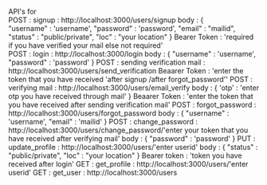 API's for                                            
POST : signup : http://localhost:3000/users/signup 
       body : {  
         "username" : 'username',
         "password" : 'password',
         "email" : "mailid",
         "status" : "public/private",
         "loc" : "your location"
       }
       Bearer Token : 'required if you have verified your mail else not required'   
POST : login  : http://localhost:3000/login
       body : {
          "username" : 'username',
          "password" : 'password'
        }
POST : sending verification mail : http://localhost:3000/users/send_verification
        Beaarer Token : 'enter the token that you have received 'after signup /after forgot_password''
POST : verifying mail : http://localhost:3000/users/email_verify
        body : {
          'otp' : 'enter otp you have received through mail'
        }
        Beaarer Token : 'enter the token that you have received after sending verification mail'
POST : forgot_password : http://localhost:3000/users/forgot_password
       body : {
          "username" : 'username',
          "email" : 'mailid'
        }
POST : change_password : http://localhost:3000/users/change_password/'enter your token that you have received after verifying mail'
       body : {
          "password" : 'password'
        }
PUT  : update_profile : http://localhost:3000/users/'enter userid'
       body : {
           "status" : "public/private",
           "loc" : "your location"
       }
       Bearer token : 'token you have received after login'
GET  : get_profile : http://localhost:3000/users/'enter userid'
GET  : get_user : http://localhost:3000/users
